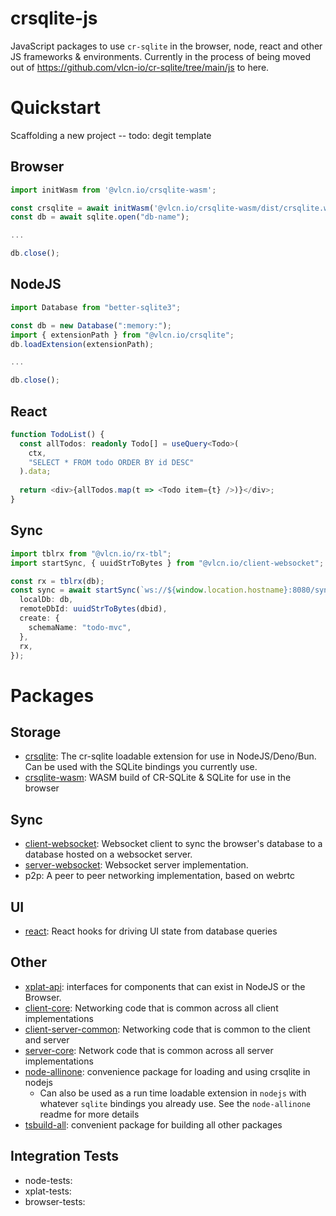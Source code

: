# crsqlite-js

JavaScript packages to use `cr-sqlite` in the browser, node, react and other JS frameworks & environments. Currently in the process of being moved out of https://github.com/vlcn-io/cr-sqlite/tree/main/js to here.

# Quickstart

Scaffolding a new project -- todo: degit template

## Browser

```ts
import initWasm from '@vlcn.io/crsqlite-wasm';

const crsqlite = await initWasm('@vlcn.io/crsqlite-wasm/dist/crsqlite.wasm');
const db = await sqlite.open("db-name");

...

db.close();
```

## NodeJS

```ts
import Database from "better-sqlite3";

const db = new Database(":memory:");
import { extensionPath } from "@vlcn.io/crsqlite";
db.loadExtension(extensionPath);

...

db.close();
```

## React

```ts
function TodoList() {
  const allTodos: readonly Todo[] = useQuery<Todo>(
    ctx,
    "SELECT * FROM todo ORDER BY id DESC"
  ).data;
  
  return <div>{allTodos.map(t => <Todo item={t} />)}</div>;
}
```

## Sync

```ts
import tblrx from "@vlcn.io/rx-tbl";
import startSync, { uuidStrToBytes } from "@vlcn.io/client-websocket";

const rx = tblrx(db);
const sync = await startSync(`ws://${window.location.hostname}:8080/sync`, {
  localDb: db,
  remoteDbId: uuidStrToBytes(dbid),
  create: {
    schemaName: "todo-mvc",
  },
  rx,
});
```

# Packages

## Storage

- [crsqlite](https://github.com/vlcn-io/cr-sqlite): The cr-sqlite loadable extension for use in NodeJS/Deno/Bun. Can be used with the SQLite bindings you currently use.
- [crsqlite-wasm](./packages/crsqlite-wasm): WASM build of CR-SQLite & SQLite for use in the browser

## Sync

- [client-websocket](./packages/client-websocket): Websocket client to sync the browser's database to a database hosted on a websocket server.
- [server-websocket](./packages/server-websocket): Websocket server implementation.
- p2p: A peer to peer networking implementation, based on webrtc

## UI

- [react](./packages/react): React hooks for driving UI state from database queries

## Other

- [xplat-api](./packages/xplat-api): interfaces for components that can exist in NodeJS or the Browser.
- [client-core](./packages/client-core): Networking code that is common across all client implementations
- [client-server-common](./packages/client-server-common): Networking code that is common to the client and server
- [server-core](./packages/server-core): Network code that is common across all server implementations
- [node-allinone](./packages/node-allinone): convenience package for loading and using crsqlite in nodejs
  - Can also be used as a run time loadable extension in `nodejs` with whatever `sqlite` bindings you already use. See the `node-allinone` readme for more details
- [tsbuild-all](./tsbuild-all): convenient package for building all other packages

## Integration Tests

- node-tests: 
- xplat-tests:
- browser-tests:
